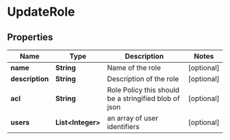 

# UpdateRole

## Properties

Name | Type | Description | Notes
------------ | ------------- | ------------- | -------------
**name** | **String** | Name of the role |  [optional]
**description** | **String** | Description of the role |  [optional]
**acl** | **String** | Role Policy this should be a stringified blob of json |  [optional]
**users** | **List&lt;Integer&gt;** | an array of user identifiers |  [optional]



